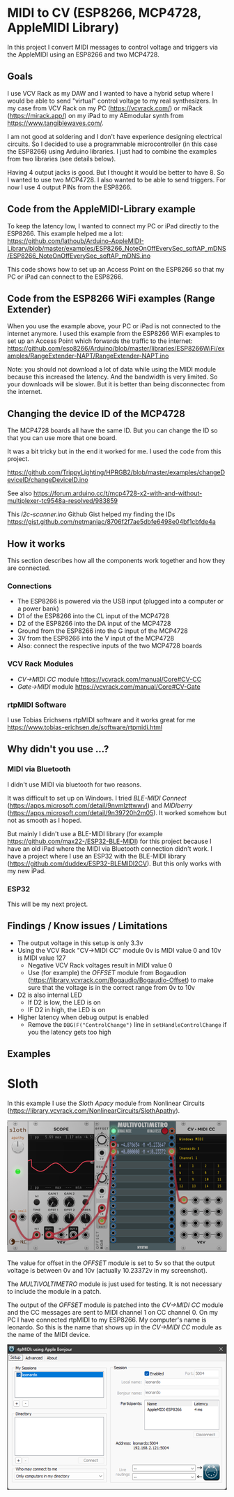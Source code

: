 # MIDI to CV (ESP8266, MCP4728, AppleMIDI Library)
In this project I convert MIDI messages to control voltage and triggers via the AppleMIDI using an ESP8266 and two MCP4728.


## Goals
I use VCV Rack as my DAW and I wanted to have a hybrid setup where I would be able to send "virtual" control voltage to my real synthesizers. In my case from VCV Rack on my PC (https://vcvrack.com/) or miRack (https://mirack.app/) on my iPad to my AEmodular synth from https://www.tangiblewaves.com/.

I am not good at soldering and I don't have experience designing electrical circuits. So I decided to use a programmable microcontroller (in this case the ESP8266) using Arduino libraries. I just had to combine the examples from two libraries (see details below).

Having 4 output jacks is good. But I thought it would be better to have 8. So I wanted to use two MCP4728. I also wanted to be able to send triggers. For now I use 4 output PINs from the ESP8266.


## Code from the AppleMIDI-Library example
To keep the latency low, I wanted to connect my PC or iPad directly to the ESP8266. This example helped me a lot:
https://github.com/lathoub/Arduino-AppleMIDI-Library/blob/master/examples/ESP8266_NoteOnOffEverySec_softAP_mDNS/ESP8266_NoteOnOffEverySec_softAP_mDNS.ino

This code shows how to set up an Access Point on the ESP8266 so that my PC or iPad can connect to the ESP8266.

## Code from the ESP8266 WiFi examples (Range Extender)
When you use the example above, your PC or iPad is not connected to the internet anymore. I used this example from  the ESP8266 WiFi examples to set up an Access Point which forwards the traffic to the internet:
https://github.com/esp8266/Arduino/blob/master/libraries/ESP8266WiFi/examples/RangeExtender-NAPT/RangeExtender-NAPT.ino

Note: you should not download a lot of data while using the MIDI module because this increased the latency. And the bandwidth is very limited. So your downloads will be slower. But it is better than being disconnectec from the internet.

## Changing the device ID of the MCP4728
The MCP4728 boards all have the same ID. But you can change the ID so that you can use more that one board.

It was a bit tricky but in the end it worked for me. I used the code from this project.

https://github.com/TrippyLighting/HPRGB2/blob/master/examples/changeDeviceID/changeDeviceID.ino

See also
https://forum.arduino.cc/t/mcp4728-x2-with-and-without-multiplexer-tc9548a-resolved/983859

This _i2c-scanner.ino_ Github Gist helped my finding the IDs
https://gist.github.com/netmaniac/8706f2f7ae5dbfe6498e04bf1cbfde4a

## How it works
This section describes how all the components work together and how they are connected.

### Connections
* The ESP8266 is powered via the USB input (plugged into a computer or a power bank)
* D1 of the ESP8266 into the CL input of the MCP4728
* D2 of the ESP8266 into the DA input of the MCP4728
* Ground from the ESP8266 into the G input of the MCP4728
* 3V from the ESP8266 into  the V input of the MCP4728
* Also: connect the respective inputs of the two MCP4728 boards

### VCV Rack Modules
* _CV->MIDI CC_ module https://vcvrack.com/manual/Core#CV-CC
* _Gate->MIDI_ module https://vcvrack.com/manual/Core#CV-Gate

### rtpMIDI Software
I use Tobias Erichsens rtpMIDI software and it works great for me
https://www.tobias-erichsen.de/software/rtpmidi.html



## Why didn't you use ...?
### MIDI via Bluetooth
I didn't use MIDI via bluetooth for two reasons.

It was difficult to set up on Windows. I tried _BLE-MIDI Connect_ (https://apps.microsoft.com/detail/9nvmlzttwwvl) and _MIDIberry_ (https://apps.microsoft.com/detail/9n39720h2m05). It worked somehow but not as smooth as I hoped.

But mainly I didn't use a BLE-MIDI library (for example https://github.com/max22-/ESP32-BLE-MIDI) for this project because I have an old iPad where the MIDI via Bluetooth connection didn't work. I have a project where I use an ESP32 with the BLE-MIDI library (https://github.com/duddex/ESP32-BLEMIDI2CV). But this only works with my new iPad.

### ESP32
This will be my next project.


## Findings / Know issues / Limitations
* The output voltage in this setup is only 3.3v
* Using the  VCV Rack "CV->MIDI CC" module  0v is MIDI value 0 and 10v is MIDI value 127
  * Negative VCV Rack voltages result in MIDI value 0
  * Use (for example) the _OFFSET_ module from Bogaudion (https://library.vcvrack.com/Bogaudio/Bogaudio-Offset) to make sure that the voltage is in the correct range from 0v to 10v
* D2 is also internal LED
  * If D2 is low, the LED is on
  * IF D2 in high, the LED is on
* Higher latency when debug output is enabled
  * Remove the `DBG(F("ControlChange")` line in `setHandleControlChange` if you the latency gets too high

## Examples
# Sloth
In this example I use the _Sloth Apacy_ module from Nonlinear Circuits (https://library.vcvrack.com/NonlinearCircuits/SlothApathy).

![Sloth](images/sloth.png)

The value for offset in the  _OFFSET_ module is set to 5v so that the output voltage is between 0v and 10v (actually 10.23372v in my screenshot).

The _MULTIVOLTIMETRO_ module is just used for testing. It is not necessary to include the module in a patch.

The output of the _OFFSET_ module is patched into the _CV->MIDI CC_ module and the CC messages are sent to MIDI channel 1 on CC channel 0. On my PC I have connected rtpMIDI to my ESP8266. My computer's name is leonardo. So this is the name that shows up in the _CV->MIDI CC_ module as the name of the MIDI device.

![rtpMIDI](images/rtpMIDI.png)
